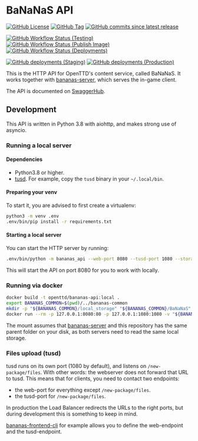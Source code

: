 # BaNaNaS API

[![GitHub License](https://img.shields.io/github/license/OpenTTD/bananas-api)](https://github.com/OpenTTD/bananas-api/blob/master/LICENSE)
[![GitHub Tag](https://img.shields.io/github/v/tag/OpenTTD/bananas-api?include_prereleases&label=stable)](https://github.com/OpenTTD/bananas-api/releases)
[![GitHub commits since latest release](https://img.shields.io/github/commits-since/OpenTTD/bananas-api/latest/master)](https://github.com/OpenTTD/bananas-api/commits/master)

[![GitHub Workflow Status (Testing)](https://img.shields.io/github/workflow/status/OpenTTD/bananas-api/Testing/master?label=master)](https://github.com/OpenTTD/bananas-api/actions?query=workflow%3ATesting)
[![GitHub Workflow Status (Publish Image)](https://img.shields.io/github/workflow/status/OpenTTD/bananas-api/Publish%20image?label=publish)](https://github.com/OpenTTD/bananas-api/actions?query=workflow%3A%22Publish+image%22)
[![GitHub Workflow Status (Deployments)](https://img.shields.io/github/workflow/status/OpenTTD/bananas-api/Deployment?label=deployment)](https://github.com/OpenTTD/bananas-api/actions?query=workflow%3A%22Deployment%22)

[![GitHub deployments (Staging)](https://img.shields.io/github/deployments/OpenTTD/bananas-api/staging?label=staging)](https://github.com/OpenTTD/bananas-api/deployments)
[![GitHub deployments (Production)](https://img.shields.io/github/deployments/OpenTTD/bananas-api/production?label=production)](https://github.com/OpenTTD/bananas-api/deployments)

This is the HTTP API for OpenTTD's content service, called BaNaNaS.
It works together with [bananas-server](https://github.com/OpenTTD/bananas-server), which serves the in-game client.

The API is documented on [SwaggerHub](https://app.swaggerhub.com/apis-docs/OpenTTD/OpenTTD-content-api/1.0.0).

## Development

This API is written in Python 3.8 with aiohttp, and makes strong use of asyncio.

### Running a local server

#### Dependencies

- Python3.8 or higher.
- [tusd](https://github.com/tus/tusd). For example, copy the `tusd` binary in your `~/.local/bin`.

#### Preparing your venv

To start it, you are advised to first create a virtualenv:

```bash
python3 -m venv .env
.env/bin/pip install -r requirements.txt
```

#### Starting a local server

You can start the HTTP server by running:

```bash
.env/bin/python -m bananas_api --web-port 8080 --tusd-port 1080 --storage local --index local --user developer --client-file clients-development.yaml
```

This will start the API on port 8080 for you to work with locally.

### Running via docker

```bash
docker build -t openttd/bananas-api:local .
export BANANAS_COMMON=$(pwd)/../bananas-common
mkdir -p "${BANANAS_COMMON}/local_storage" "${BANANAS_COMMON}/BaNaNaS"
docker run --rm -p 127.0.0.1:8080:80 -p 127.0.0.1:1080:1080 -v "${BANANAS_COMMON}/local_storage:/code/local_storage" -v "${BANANAS_COMMON}/BaNaNaS:/code/BaNaNaS" openttd/bananas-api:local
```

The mount assumes that [bananas-server](https://github.com/OpenTTD/bananas-server) and this repository has the same parent folder on your disk, as both servers need to read the same local storage.

### Files upload (tusd)

tusd runs on its own port (1080 by default), and listens on `/new-package/files`.
With other words: the webserver does not forward that URL to tusd.
This means that for clients, you need to contact two endpoints:

- the web-port for everything except `/new-package/files`.
- the tusd-port for `/new-package/files`.

In production the Load Balancer redirects the URLs to the right ports, but during development this is something to keep in mind.

[bananas-frontend-cli](https://github.com/OpenTTD/bananas-frontend-cli) for example allows you to define the web-endpoint and the tusd-endpoint.
